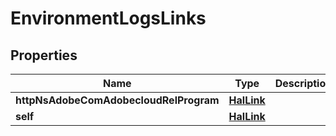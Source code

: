 

# EnvironmentLogsLinks

## Properties

Name | Type | Description | Notes
------------ | ------------- | ------------- | -------------
**httpNsAdobeComAdobecloudRelProgram** | [**HalLink**](HalLink.md) |  |  [optional]
**self** | [**HalLink**](HalLink.md) |  |  [optional]




